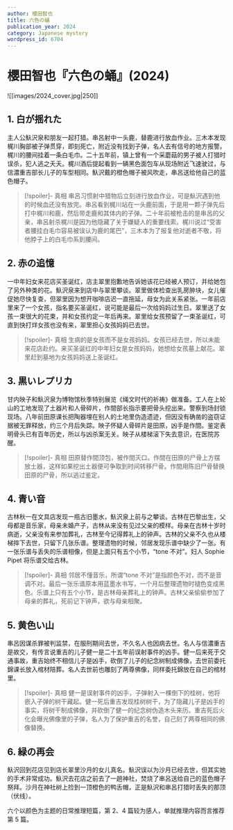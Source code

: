 ```yaml
---
author: 櫻田智也
title: 六色の蛹
publication_year: 2024
category: Japanese mystery
wordpress_id: 6704
---
```


# 櫻田智也『六色の蛹』(2024)

![[images/2024_cover.jpg|250]]

## 1. 白が揺れた

主人公魞沢泉和朋友一起打猎。串呂射中一头鹿，替鹿进行放血作业。三木本发现梶川胸部被子弹贯穿，即刻死亡，附近没有找到子弹，名人去有信号的地方报警。梶川的腰间挂着一条白毛巾。二十五年前，镇上曾有一个采蘑菇的男子被人打猎时误杀，犯人逃之夭夭。梶川酒后提起看到一辆黑色面包车从现场附近飞速驶过，与信濃重吉部长儿子的车型相同。魞沢戴的橙色帽子被风吹走，串呂送给他自己的蓝色帽子。

> [!spoiler]- 真相
> 串呂习惯射中猎物后立刻进行放血作业，可是魞沢遇到他的时候血还没有放完。串呂看到梶川站在一头鹿前面，于是用一颗子弹先后打中梶川和鹿，然后带走鹿和其体内的子弹。二十年前被枪击的是串呂的父亲，串呂射杀梶川是因为他隐藏了关于嫌疑人的重要线索。梶川说过“受害者腰挂白毛巾容易被误认为鹿的尾巴”，三木本为了报复他对逝者不敬，将他脖子上的白毛巾系到腰间。

## 2. 赤の追憶

一中年妇女来花店买圣诞红，店主翠里抱歉地告诉她该花已经被人预订，并给她包了另外种类的花。魞沢泉来到店中与翠里攀谈。翠里做体检查出乳房肿块，女儿催促她尽快复查，但翠里因为想开咖啡店迟一直拖延，母女为此关系紧张。一年前店里来了一个女孩，指名要买圣诞红，说可能是最后一次给妈妈过生日。翠里送了女孩一束很大的花束，并和女孩约定一年后再来。翠里给女孩预留了一束圣诞红，可直到快打烊女孩也没有来，翠里担心女孩妈妈已去世。

> [!spoiler]- 真相
> 生病的是女孩而不是女孩妈妈。女孩已经去世，所以未能来花店赴约。来买圣诞红的中年妇女是女孩妈妈，她想给女孩墓上献花。翠里赶到墓地为女孩妈妈送上圣诞红。

## 3. 黒いレプリカ

甘内映子和魞沢泉为博物馆秋季特别展览《绳文时代的祈祷》做准备。工人在上轮山的工地发现了土器片和人骨碎片，作間部长指示要把骨头挖出来。警察到场封锁现场。八年前田原课长把陶器埋在别人的土地里伪造遗迹，但因没有确凿的盗窃证据被无罪释放，约三个月后失踪。映子怀疑人骨碎片是田原，凶手是作間。鉴定表明骨头已有百年历史，所以与凶杀案无关。映子从楼梯滚下失去意识，在医院苏醒。

> [!spoiler]- 真相
> 田原替作間顶包，被作間灭口。作間在田原的尸骨上方摆放土器，这样如果挖出土器便可争取到时间转移尸骨。作間用陈旧尸骨替换田原的尸骨，所以逃过鉴定。

## 4. 青い音

古林秋一在文具店发现一瓶古旧墨水，魞沢泉上前与之攀谈。古林在巴黎出生，父母都是音乐家，母亲未婚产子，古林从来没有见过父亲的模样。母亲在古林十岁时病逝，父亲没有来参加葬礼，古林至今记得葬礼上的钟声。古林的父亲不久也从楼梯摔下去世，只留下几张乐谱。整理遗物的时候，邻居发现乐谱中缺少了一张。有一张乐谱与丢失的乐谱相像，但是上面只有五个小节，“tone 不对”。妇人 Sophie Pipet 将乐谱交给古林。

> [!spoiler]- 真相
> 邻居不懂音乐，所谓“tone 不对”是指颜色不对，而不是音调不对。最后一张乐谱原本用蓝墨水书写，一个月后整理遗物时褪色变成黑色。乐谱上只有五个小节，是古林母亲葬礼上的钟声。古林父亲偷偷参加了母亲的葬礼，死前记下钟声，欲与母亲相聚。

## 5. 黄色い山

串呂因谋杀罪被判监禁，在服刑期间去世，不久名人也因病去世。名人与信濃重吉是故交，有传言说重吉的儿子健一是二十五年前误射事件的凶手。健一后来死于交通事故，重吉始终不相信儿子是凶手，砍倒了儿子的纪念树制成佛像，去世前委托錦课长放入棺材陪葬。名人去世前也雕刻了两尊佛像，同样委托錦放在自己的棺材里。

> [!spoiler]- 真相
> 健一是误射事件的凶手，子弹射入一棵倒下的桂树，他将嵌入子弹的树干藏起。健一死后重吉发现桂树树干，为了隐藏儿子是凶手的事实，将树干制成佛像，并砍倒了健一的纪念树伪造木头来历。重吉死后火化会曝光佛像里的子弹，名人为了保护重吉的名誉，自己刻了两尊相同的佛像替换。

## 6. 緑の再会

魞沢回到花店见到店长翠里沙月的女儿真名。魞沢误以为沙月已经去世，但其实她的手术非常成功。魞沢去花店之前去了一趟神社，焚烧了串呂送给自己的蓝色帽子祭拜。沙月在神社树上捡到一顶橙色的鸭舌帽，正是魞沢和串呂打猎时丢失的那顶（伏线）。

六个以颜色为主题的日常推理短篇，第 2、4 篇较为感人，单就推理内容而言推荐第 5 篇。
